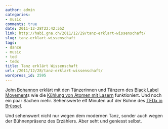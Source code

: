```yaml
---
author: admin
categories:
- music
comments: true
date: 2011-12-28T22:42:55Z
link: http://habi.gna.ch/2011/12/29/tanz-erklart-wissenschaft/
slug: tanz-erklart-wissenschaft
tags:
- dance
- music
- ted
- tedx
title: Tanz erklärt Wissenschaft
url: /2011/12/28/tanz-erklart-wissenschaft/
wordpress_id: 2595
---
```


[John Bohannon](http://www.johnbohannon.org/) erklärt mit den Tänzerinnen und Tänzern des [Black Label Movement](http://www.blacklabelmovement.com/)s wie die [Kühlung von Atomen mit Lasern](http://de.wikipedia.org/wiki/Laserk%C3%BChlung) funktioniert. Und noch ein paar Sachen mehr. Sehenswerte elf Minuten auf der Bühne des [TEDx in Brüssel](http://www.tedxbrussels.eu/).




Und sehenswert nicht nur wegen dem modernen Tanz, sonder auch wegen der Bühnenpräsenz des Erzählers. Aber seht und geniesst selbst.
